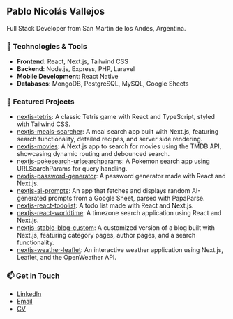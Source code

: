 ## Pablo Nicolás Vallejos

Full Stack Developer from San Martín de los Andes, Argentina.

### 🔧 Technologies & Tools
- **Frontend**: React, Next.js, Tailwind CSS
- **Backend**: Node.js, Express, PHP, Laravel
- **Mobile Development**: React Native
- **Databases**: MongoDB, PostgreSQL, MySQL, Google Sheets

### 🌟 Featured Projects
- [nextjs-tetris](https://github.com/pnvdev/nextjs-tetris): A classic Tetris game with React and TypeScript, styled with Tailwind CSS.
- [nextjs-meals-searcher](https://github.com/pnvdev/nextjs-meals-searcher): A meal search app built with Next.js, featuring search functionality, detailed recipes, and server side rendering.
- [nextjs-movies](https://github.com/pnvdev/nextjs-movies): A Next.js app to search for movies using the TMDB API, showcasing dynamic routing and debounced search.
- [nextjs-pokesearch-urlsearchparams](https://github.com/pnvdev/nextjs-pokesearch-urlsearchparams): A Pokemon search app using URLSearchParams for query handling.
- [nextjs-password-generator](https://github.com/pnvdev/nextjs-password-generator): A password generator made with React and Next.js.
- [nextjs-ai-prompts](https://github.com/pnvdev/nextjs-ai-prompts): An app that fetches and displays random AI-generated prompts from a Google Sheet, parsed with PapaParse.
- [nextjs-react-todolist](https://github.com/pnvdev/nextjs-react-todolist): A todo list made with React and Next.js.
- [nextjs-react-worldtime](https://github.com/pnvdev/nextjs-react-worldtime): A timezone search application using React and Next.js.
- [nextjs-stablo-blog-custom](https://github.com/pnvdev/nextjs-stablo-blog-custom): A customized version of a blog built with Next.js, featuring category pages, author pages, and a search functionality.
- [nextjs-weather-leaflet](https://github.com/pnvdev/nextjs-weather-leaflet): An interactive weather application using Next.js, Leaflet, and the OpenWeather API.


### 📫 Get in Touch
- [LinkedIn](https://www.linkedin.com/in/pablonicolasvallejos)
- [Email](mailto:paulvallejos@gmail.com)
- [CV](https://docs.google.com/document/d/11oen6MpdwkltEvQbWMrbxjE7-e2YJ0afJYVo-xjJzWk/edit?usp=sharing)


